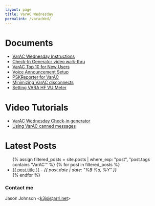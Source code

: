 ```yaml
---
layout: page
title: VarAC Wednesday
permalink: /varacWed/
---
```


<h1>Documents</h1>
<ul>
<li><a href="https://www.varacwednesday.net/about.html">VarAC Wednesday Instructions</a></li>
<li><a href="https://www.varacwednesday.net/training.html#check-in-generator">Check-In Generator video walk-thru</a></li>
<li><a href="https://www.varacwednesday.net/training.html#top10-tips">VarAC Top 10 for New Users</a></li>
<li><a href="https://www.varacwednesday.net/ttraining.html#voice-announcements">Voice Announcement Setup</a></li>
<li><a href="https://www.varacwednesday.net/training.html#pskreporter">PSKReporter for VarAC</a></li>
<li><a href="https://www.varacwednesday.net/ttraining.html#minimize-disconnects">Minimizing VarAC disconnects</a></li>
<li><a href="https://www.varacwednesday.net/training.html#vara-meter">Setting VARA HF VU Meter</a></li> 
</ul>
<h1>Video Tutorials</h1>
<ul>
<li><a href="https://youtu.be/Vu3j_ioLzhQ">VarAC Wednesday Check-in generator</a></li>
<li><a href="https://youtu.be/ezDjLdeTgMA">Using VarAC canned messages</a></li>
</ul>

<h1>Latest Posts</h1>

<ul>
{% assign filtered_posts = site.posts | where_exp: "post", "post.tags contains 'VarAC'" %}
{% for post in filtered_posts %}
<li>
<a href="{{ post.url }}">{{ post.title }}</a> - <em> {{ post.date | date: "%B %d, %Y" }}</em>
</li>
{% endfor %}

</ul>

<h3>Contact me</h3>
Jason Johnson &lt;<a href="mailto:k3jsj@arrl.net">k3jsj@arrl.net</a>&gt;
